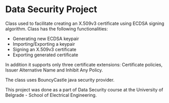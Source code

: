 # Data Security Project

Class used to facilitate creating an X.509v3 certificate using ECDSA signing algorithm. Class has the following functionalities:

- Generating new ECDSA keypair
- Importing/Exporting a keypair
- Signing an X.509v3 certificate
- Exporting generated certificate

In addition it supports only three certificate extensions: Certificate policies, Issuer Alternative Name and Inhibit Any Policy. 

The class uses BouncyCastle java security provider.

This project was done as a part of Data Security course at the University of Belgrade - School of Electrical Engineering.
